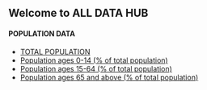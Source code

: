 ## Welcome to ALL DATA HUB 

#### POPULATION DATA
* [TOTAL POPULATION](https://popalldatahub2021.s3.us-east-2.amazonaws.com/index.html)
* [Population ages 0-14 (% of total population)](https://popalldatahub2021.s3.us-east-2.amazonaws.com/index0.html)
* [Population ages 15-64 (% of total population)](https://popalldatahub2021.s3.us-east-2.amazonaws.com/index1.html)
* [Population ages 65 and above (% of total population)](https://popalldatahub2021.s3.us-east-2.amazonaws.com/index2.html)
